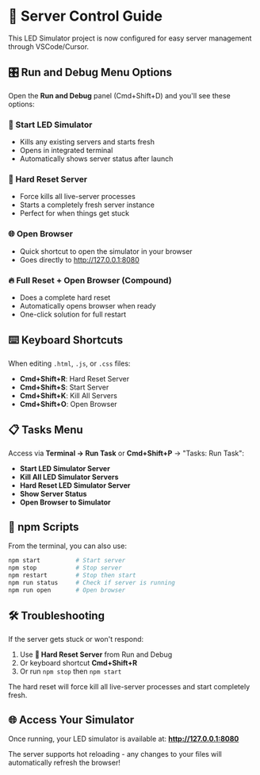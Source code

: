 # 🚀 Server Control Guide

This LED Simulator project is now configured for easy server management through VSCode/Cursor.

## 🎛️ Run and Debug Menu Options

Open the **Run and Debug** panel (Cmd+Shift+D) and you'll see these options:

### 🚀 Start LED Simulator
- Kills any existing servers and starts fresh
- Opens in integrated terminal
- Automatically shows server status after launch

### 🔄 Hard Reset Server  
- Force kills all live-server processes
- Starts a completely fresh server instance
- Perfect for when things get stuck

### 🌐 Open Browser
- Quick shortcut to open the simulator in your browser
- Goes directly to http://127.0.0.1:8080

### 🔥 Full Reset + Open Browser (Compound)
- Does a complete hard reset
- Automatically opens browser when ready
- One-click solution for full restart

## ⌨️ Keyboard Shortcuts

When editing `.html`, `.js`, or `.css` files:

- **Cmd+Shift+R**: Hard Reset Server
- **Cmd+Shift+S**: Start Server  
- **Cmd+Shift+K**: Kill All Servers
- **Cmd+Shift+O**: Open Browser

## 📋 Tasks Menu

Access via **Terminal → Run Task** or **Cmd+Shift+P** → "Tasks: Run Task":

- **Start LED Simulator Server**
- **Kill All LED Simulator Servers**  
- **Hard Reset LED Simulator Server**
- **Show Server Status**
- **Open Browser to Simulator**

## 🔧 npm Scripts

From the terminal, you can also use:

```bash
npm start          # Start server
npm stop           # Stop server  
npm restart        # Stop then start
npm run status     # Check if server is running
npm run open       # Open browser
```

## 🛠️ Troubleshooting

If the server gets stuck or won't respond:

1. Use **🔄 Hard Reset Server** from Run and Debug
2. Or keyboard shortcut **Cmd+Shift+R**
3. Or run `npm stop` then `npm start`

The hard reset will force kill all live-server processes and start completely fresh.

## 🌐 Access Your Simulator

Once running, your LED simulator is available at:
**http://127.0.0.1:8080**

The server supports hot reloading - any changes to your files will automatically refresh the browser!
